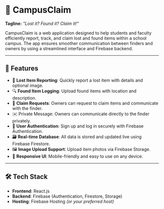 # 🎒 CampusClaim

**Tagline:** *"Lost it? Found it? Claim it!"*

CampusClaim is a web application designed to help students and faculty efficiently report, track, and claim lost and found items within a school campus. The app ensures smoother communication between finders and owners by using a streamlined interface and Firebase backend.

---

## 🚀 Features

- 📍 **Lost Item Reporting**: Quickly report a lost item with details and optional image.
- 🔍 **Found Item Logging**: Upload found items with location and description.
- 📨 **Claim Requests**: Owners can request to claim items and communicate with the finder.
- ✉️ Private Message: Owners can communicate directly to the finder privately. 
- 🔐 **User Authentication**: Sign up and log in securely with Firebase Authentication.
- 🗃️ **Real-time Database**: All data is stored and updated live using Firebase Firestore.
- 🖼️ **Image Upload Support**: Upload item photos via Firebase Storage.
- 📱 **Responsive UI**: Mobile-friendly and easy to use on any device.

---

## 🛠️ Tech Stack

- **Frontend**: React.js
- **Backend**: Firebase (Authentication, Firestore, Storage)
- **Hosting**: Firebase Hosting *(or your preferred host)*

